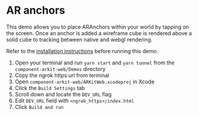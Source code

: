# AR anchors

This demo allows you to place ARAnchors within your world by tapping on the screen. Once an anchor is added a wireframe cube is rendered above a solid cube to tracking between native and webgl rendering.

Refer to the [installation instructions](../../../../README.md#installation) before running this demo.

1. Open your terminal and run `yarn start` and `yarn tunnel` from the `component-arkit-web/Demos` directory
2. Copy the ngrok https url from terminal
3. Open `component-arkit-web/ARKitWeb.xcodeproj` in Xcode
4. Click the `Build Settings` tab
5. Scroll down and locate the `DEV_URL` flag
8. Edit `DEV_URL` field with `<ngrok_https>/index.html`
7. Click `Build and run`
